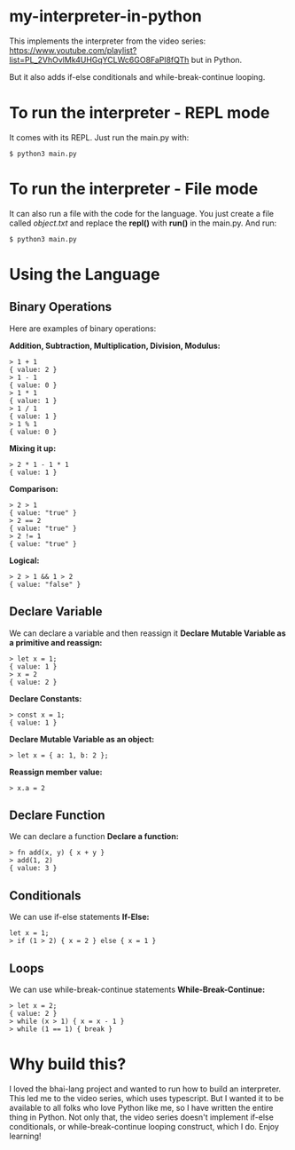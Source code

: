 # my-interpreter-in-python

This implements the interpreter from the video series: https://www.youtube.com/playlist?list=PL_2VhOvlMk4UHGqYCLWc6GO8FaPl8fQTh but in Python.

But it also adds if-else conditionals and while-break-continue looping.

# To run the interpreter - REPL mode
It comes with its REPL. Just run the main.py with:

```
$ python3 main.py
```

# To run the interpreter - File mode
It can also run a file with the code for the language. You just create a file called *object.txt* and replace the **repl()** with **run()** in the main.py. And run:

```
$ python3 main.py
```
# Using the Language

## Binary Operations
Here are examples of binary operations:

**Addition, Subtraction, Multiplication, Division, Modulus:**
```
> 1 + 1
{ value: 2 }
> 1 - 1
{ value: 0 }
> 1 * 1
{ value: 1 }
> 1 / 1
{ value: 1 }
> 1 % 1
{ value: 0 }
```
**Mixing it up:**
```
> 2 * 1 - 1 * 1
{ value: 1 }
```
**Comparison:**
```
> 2 > 1
{ value: "true" }
> 2 == 2
{ value: "true" }
> 2 != 1
{ value: "true" }
```
**Logical:**
```
> 2 > 1 && 1 > 2
{ value: "false" }
```

## Declare Variable
We can declare a variable and then reassign it
**Declare Mutable Variable as a primitive and reassign:**
```
> let x = 1;
{ value: 1 }
> x = 2
{ value: 2 }
```
**Declare Constants:**
```
> const x = 1;
{ value: 1 }
```
**Declare Mutable Variable as an object:**
```
> let x = { a: 1, b: 2 };
```
**Reassign member value:**
```
> x.a = 2
```

## Declare Function
We can declare a function
**Declare a function:**
```
> fn add(x, y) { x + y }
> add(1, 2)
{ value: 3 }
```

## Conditionals
We can use if-else statements
**If-Else:**
```
let x = 1;
> if (1 > 2) { x = 2 } else { x = 1 }
```

## Loops
We can use while-break-continue statements
**While-Break-Continue:**
```
> let x = 2;
{ value: 2 }
> while (x > 1) { x = x - 1 }
> while (1 == 1) { break }
```

# Why build this?
I loved the bhai-lang project and wanted to run how to build an interpreter. This led me to the video series, which uses typescript. But I wanted it to be available to all folks who love Python like me, so I have written the entire thing in Python. Not only that, the video series doesn't implement if-else conditionals, or while-break-continue looping construct, which I do. Enjoy learning!
